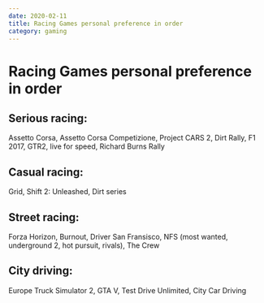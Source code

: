 ```yaml
---
date: 2020-02-11
title: Racing Games personal preference in order
category: gaming
---
```

# Racing Games personal preference in order

## Serious racing:

Assetto Corsa, Assetto Corsa Competizione, Project CARS 2, Dirt Rally, F1 2017, GTR2, live for speed, Richard Burns Rally

## Casual racing:

Grid, Shift 2: Unleashed, Dirt series

## Street racing:

Forza Horizon, Burnout, Driver San Fransisco, NFS (most wanted, underground 2, hot pursuit, rivals), The Crew

## City driving:

Europe Truck Simulator 2, GTA V, Test Drive Unlimited, City Car Driving
